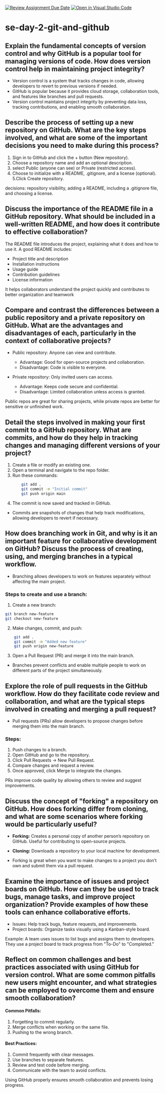 [![Review Assignment Due Date](https://classroom.github.com/assets/deadline-readme-button-22041afd0340ce965d47ae6ef1cefeee28c7c493a6346c4f15d667ab976d596c.svg)](https://classroom.github.com/a/8wgCKhpZ)
[![Open in Visual Studio Code](https://classroom.github.com/assets/open-in-vscode-2e0aaae1b6195c2367325f4f02e2d04e9abb55f0b24a779b69b11b9e10269abc.svg)](https://classroom.github.com/online_ide?assignment_repo_id=18746480&assignment_repo_type=AssignmentRepo)
# se-day-2-git-and-github
## Explain the fundamental concepts of version control and why GitHub is a popular tool for managing versions of code. How does version control help in maintaining project integrity?
- Version control is a system that tracks changes in code, allowing developers to revert to previous versions if needed. 
- GitHub is popular because it provides cloud storage, collaboration tools, and features like branches and pull requests. 
- Version control maintains project integrity by preventing data loss, tracking contributions, and enabling smooth collaboration.


## Describe the process of setting up a new repository on GitHub. What are the key steps involved, and what are some of the important decisions you need to make during this process?
1. Sign in to GitHub and click the + button (New repository).
2. Choose a repository name and add an optional description.
3. select Public (anyone can see) or Private (restricted access).
4. Choose to initialize with a README, .gitignore, and a license (optional).
5.Click Create repository.

decisions: repository visibility, adding a README, including a .gitignore file, and choosing a license.

## Discuss the importance of the README file in a GitHub repository. What should be included in a well-written README, and how does it contribute to effective collaboration?
The README file introduces the project, explaining what it does and how to use it. A good README includes:

- Project title and description
- Installation instructions
- Usage guide
- Contribution guidelines
- License information

It helps collaborators understand the project quickly and contributes to better organization and teamwork

## Compare and contrast the differences between a public repository and a private repository on GitHub. What are the advantages and disadvantages of each, particularly in the context of collaborative projects?
- Public repository: Anyone can view and contribute.
    - Advantage: Good for open-source projects and collaboration.
    - Disadvantage: Code is visible to everyone.

- Private repository: Only invited users can access.
    - Advantage: Keeps code secure and confidential.
    - Disadvantage: Limited collaboration unless access is granted.

Public repos are great for sharing projects, while private repos are better for sensitive or unfinished work.

## Detail the steps involved in making your first commit to a GitHub repository. What are commits, and how do they help in tracking changes and managing different versions of your project?
1. Create a file or modify an existing one.
2. Open a terminal and navigate to the repo folder.
3. Run these commands:
    ```bash
        git add .
        git commit -m "Initial commit"
        git push origin main
    ```
4. The commit is now saved and tracked in GitHub.

- Commits are snapshots of changes that help track modifications, allowing developers to revert if necessary.


## How does branching work in Git, and why is it an important feature for collaborative development on GitHub? Discuss the process of creating, using, and merging branches in a typical workflow.
- Branching allows developers to work on features separately without affecting the main project.
### Steps to create and use a branch:

1. Create a new branch:

```bash
git branch new-feature
git checkout new-feature
```

2. Make changes, commit, and push:
```bash
    git add .
    git commit -m "Added new feature"
    git push origin new-feature
```
3. Open a Pull Request (PR) and merge it into the main branch.

- Branches prevent conflicts and enable multiple people to work on different parts of the project simultaneously.

## Explore the role of pull requests in the GitHub workflow. How do they facilitate code review and collaboration, and what are the typical steps involved in creating and merging a pull request?
- Pull requests (PRs) allow developers to propose changes before merging them into the main branch.

### Steps:

1. Push changes to a branch.
2. Open GitHub and go to the repository.
3. Click Pull Requests → New Pull Request.
4. Compare changes and request a review.
5. Once approved, click Merge to integrate the changes.

PRs improve code quality by allowing others to review and suggest improvements.


## Discuss the concept of "forking" a repository on GitHub. How does forking differ from cloning, and what are some scenarios where forking would be particularly useful?
- **Forking:** Creates a personal copy of another person’s repository on GitHub. Useful for contributing to open-source projects.

- **Cloning:**  Downloads a repository to your local machine for development.

- Forking is great when you want to make changes to a project you don’t own and submit them via a pull request.

## Examine the importance of issues and project boards on GitHub. How can they be used to track bugs, manage tasks, and improve project organization? Provide examples of how these tools can enhance collaborative efforts.
- Issues: Help track bugs, feature requests, and improvements.
- Project boards: Organize tasks visually using a Kanban-style board.

Example: A team uses issues to list bugs and assigns them to developers. They use a project board to track progress from "To-Do" to "Completed."

## Reflect on common challenges and best practices associated with using GitHub for version control. What are some common pitfalls new users might encounter, and what strategies can be employed to overcome them and ensure smooth collaboration?
#### Common Pitfalls:

1. Forgetting to commit regularly.
2. Merge conflicts when working on the same file.
3. Pushing to the wrong branch.

#### Best Practices:

1. Commit frequently with clear messages.
2. Use branches to separate features.
3. Review and test code before merging.
4. Communicate with the team to avoid conflicts.

Using GitHub properly ensures smooth collaboration and prevents losing progress.
